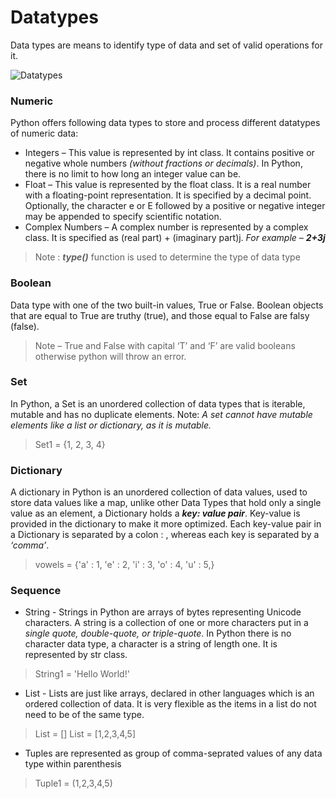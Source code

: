# Datatypes

Data types are means to identify type of data and set of valid operations for it. 

![Datatypes](https://imgs.search.brave.com/1gs7kGWbLtAYRMHvCJ4qI3Vfv8QgMovX7rxfUiwCzOg/rs:fit:860:0:0/g:ce/aHR0cHM6Ly9waG9l/bml4bmFwLmNvbS9r/Yi93cC1jb250ZW50/L3VwbG9hZHMvMjAy/MS8wNC9QeXRob24t/RGF0YS1UeXBlcy1P/dmVydmlldy5wbmc)

### Numeric 
Python offers following data types to store and process different datatypes of numeric data:
* Integers – This value is represented by int class. It contains positive or negative whole numbers _(without fractions or decimals)_. In Python, there is no limit to how long an integer value can be.
* Float – This value is represented by the float class. It is a real number with a floating-point representation. It is specified by a decimal point. Optionally, the character e or E followed by a positive or negative integer may be appended to specify scientific notation.
* Complex Numbers – A complex number is represented by a complex class. It is specified as (real part) + (imaginary part)j. _For example – **2+3j**_

> Note : **_type()_** function is used to determine the type of data type
### Boolean
Data type with one of the two built-in values, True or False. Boolean objects that are equal to True are truthy (true), and those equal to False are falsy (false).
>Note – True and False with capital ‘T’ and ‘F’ are valid booleans otherwise python will throw an error. 
### Set
In Python, a Set is an unordered collection of data types that is iterable, mutable and has no duplicate elements.
Note: _A set cannot have mutable elements like a list or dictionary, as it is mutable._ 
>Set1 = {1, 2, 3, 4}
### Dictionary
A dictionary in Python is an unordered collection of data values, used to store data values like a map, unlike other Data Types that hold only a single value as an element, a Dictionary holds a **_key: value pair_**. Key-value is provided in the dictionary to make it more optimized. Each key-value pair in a Dictionary is separated by a colon : , whereas each key is separated by a _‘comma’_.
>vowels = {'a' : 1, 'e' : 2, 'i' : 3, 'o' : 4, 'u' : 5,}
### Sequence
* String - Strings in Python are arrays of bytes representing Unicode characters. A string is a collection of one or more characters put in a _single quote, double-quote, or triple-quote_. In Python there is no character data type, a character is a string of length one. It is represented by str class.
> String1 = 'Hello World!' 
* List - Lists are just like arrays, declared in other languages which is an ordered collection of data. It is very flexible as the items in a list do not need to be of the same type.  
>List = []
>List = [1,2,3,4,5]
* Tuples are represented as group of comma-seprated values of any data type within parenthesis
> Tuple1 = (1,2,3,4,5)
